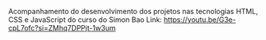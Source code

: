 Acompanhamento do desenvolvimento dos projetos nas tecnologias HTML, CSS e JavaScript do curso do Simon Bao
Link: <https://youtu.be/G3e-cpL7ofc?si=ZMhq7DPPjt-1w3um>



